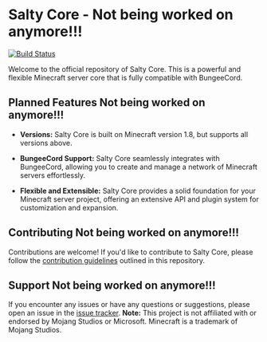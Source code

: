 # Salty Core - Not being worked on anymore!!!

[![Build Status](https://img.shields.io/badge/build-passing-brightgreen)](https://github.com/Skitbet/Salty)

Welcome to the official repository of Salty Core. This is a powerful and flexible Minecraft server core that is fully compatible with BungeeCord.

## Planned Features Not being worked on anymore!!!

- **Versions:** Salty Core is built on Minecraft version 1.8, but supports all versions above.

- **BungeeCord Support:** Salty Core seamlessly integrates with BungeeCord, allowing you to create and manage a network of Minecraft servers effortlessly.

- **Flexible and Extensible:** Salty Core provides a solid foundation for your Minecraft server project, offering an extensive API and plugin system for customization and expansion.

## Contributing Not being worked on anymore!!!

Contributions are welcome! If you'd like to contribute to Salty Core, please follow the [contribution guidelines](https://github.com/Skitbet/salty-core/blob/main/CONTRIBUTING.md) outlined in this repository.

## Support Not being worked on anymore!!!

If you encounter any issues or have any questions or suggestions, please open an issue in the [issue tracker](https://github.com/Skitbet/salty-core/issues).
**Note:** This project is not affiliated with or endorsed by Mojang Studios or Microsoft. Minecraft is a trademark of Mojang Studios.

